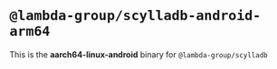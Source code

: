 # `@lambda-group/scylladb-android-arm64`

This is the **aarch64-linux-android** binary for `@lambda-group/scylladb`
